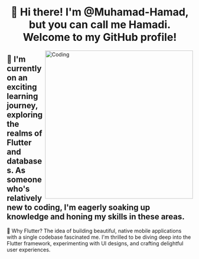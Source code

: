 <h1 align="center"> 👋 Hi there! I'm @Muhamad-Hamad, but you can call me Hamadi. Welcome to my GitHub profile!</h1>



<img align="right" alt="Coding" width="400" src="![image](https://github.com/Muhamad-Hamad/Muhamad-Hamad/assets/167606194/56521a01-a39a-4cd8-b7d3-1ba46868676d)
">






<h2 align="left">🌱 I'm currently on an exciting learning journey, exploring the realms of Flutter and databases. As someone who's relatively new to coding, I'm eagerly soaking up knowledge and honing my skills in these areas.</h2>

🚀 Why Flutter? The idea of building beautiful, native mobile applications with a single codebase fascinated me. I'm thrilled to be diving deep into the Flutter framework, experimenting with UI designs, and crafting delightful user experiences.
